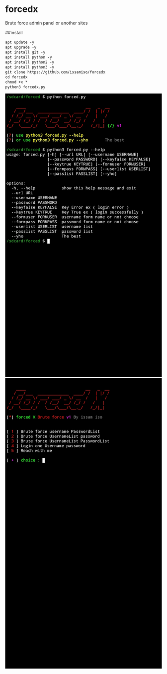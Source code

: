 # forcedx
Brute force  admin panel  or another sites


##install 
```
apt update -y 
apt upgrade -y
apt install git -y 
apt install python -y
apt install python2 -y
apt install python3 -y
git clone https://github.com/issamiso/forcedx
cd forcedx 
chmod +x *
python3 forcedx.py 
```
<img src="https://github.com/issamiso/forcedx/raw/main/data/image/mg.png">
<img src="https://github.com/issamiso/forcedx/raw/main/data/image/mg2.png">
